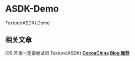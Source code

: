 # ASDK-Demo

Texture(ASDK) Demo

## 相关文章

iOS 开发一定要尝试的 Texture(ASDK) **[CocoaChina](http://blog.cocoachina.com/article/64746)** **[Blog 推荐](https://didee.cn/2018/01/29/iOS-ASDK/)** 
